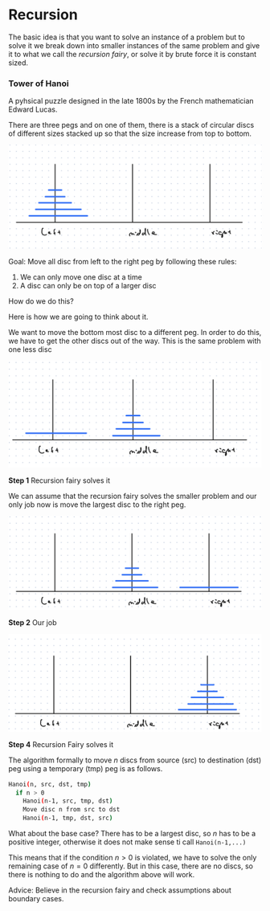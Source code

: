 # Recursion 

The basic idea is that you want to solve an instance of a problem but to solve it we break down into smaller instances of the same problem and
give it to what we call the *recursion fairy*, or solve it by brute force it is constant sized.

### Tower of Hanoi 

A pyhsical puzzle designed in the late 1800s by the French mathematician Edward Lucas. 

There are three pegs and on one of them, there is a stack of circular discs of different sizes stacked up so that the size increase from top 
to bottom.
<br/>

![](../images/Tower1.png)

Goal: Move all disc from left to the right peg by following these rules:
  1. We can only move one disc at a time
  2. A disc can only be on top of a larger disc

How do we do this? 

Here is how we are going to think about it. 

We want to move the bottom most disc to a different peg. In order to do this, we have to get the other discs out of the way.
This is the same problem with one less disc 

![](../images/Tower2.png)

**Step 1** Recursion fairy solves it 

We can assume that the recursion fairy solves the smaller problem and our only job now is move the largest 
disc to the right peg.

![](../images/Tower3.png)

**Step 2** Our job 

![](../images/Tower4.png)

**Step 4** Recursion Fairy solves it 

The algorithm formally to move $n$ discs from source (src) to destination (dst) peg using a temporary (tmp) peg is as follows.

```bash
Hanoi(n, src, dst, tmp)
  if n > 0
    Hanoi(n-1, src, tmp, dst)
    Move disc n from src to dst
    Hanoi(n-1, tmp, dst, src)
```

What about the base case? 
There has to be a largest disc, so $n$ has to be a positive integer, otherwise it does not make sense ti call `Hanoi(n-1,...)`

This means that if the condition $n > 0$ is violated, we have to solve the only remaining case of $n = 0$ differently. But in 
this case, there are no discs, so there is nothing to do and the algorithm above will work.

Advice: Believe in the recursion fairy and check assumptions about boundary cases. 
